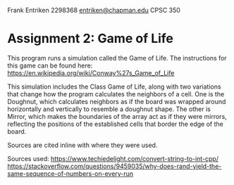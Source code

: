  Frank Entriken
 2298368
 entriken@chapman.edu
 CPSC 350
# Assignment 2: Game of Life

This program runs a simulation called the Game of Life. The instructions for this game can be found here:
https://en.wikipedia.org/wiki/Conway%27s_Game_of_Life

This simulation includes the Class Game of Life, along with two variations that change how the program calculates
the neighbors of a cell. One is the Doughnut, which calculates neighbors as if the board was wrapped around horizontally
and vertically to resemble a doughnut shape. The other is Mirror, which makes the boundaries of the array act as if
they were mirrors, reflecting the positions of the established cells that border the edge of the board.

Sources are cited inline with where they were used.

Sources used:
https://www.techiedelight.com/convert-string-to-int-cpp/
https://stackoverflow.com/questions/9459035/why-does-rand-yield-the-same-sequence-of-numbers-on-every-run
